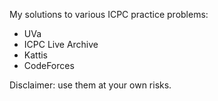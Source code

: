 My solutions to various ICPC practice problems: 
  - UVa
  - ICPC Live Archive
  - Kattis
  - CodeForces

Disclaimer: use them at your own risks.
